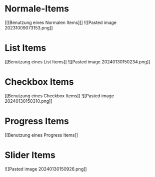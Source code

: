 
# Normale-Items
[[[Benutzung eines Normalen Items]]]
![[Pasted image 20231009073153.png]]

# List Items
[[Benutzung eines List Items]]
![[Pasted image 20240130150234.png]]


# Checkbox Items
[[Benutzung eines Checkbox Items]]
![[Pasted image 20240130150310.png]]
# Progress Items
[[Benutzung eines Progress Items]]

# Slider Items
![[Pasted image 20240130150926.png]]

